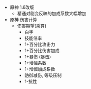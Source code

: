 - 原神 1.6改版
	- 精通对剧变反映的加成系数大幅增加
- 原神 伤害计算
	- 伤害期望(乘算)
		- 白字
		- 技能倍率
		- 1+百分比攻击力
		- 1+百分比伤害加成
		- 1+暴伤 (暴击)
		- 1+增幅系数
		- 1+增幅加成系数
		- 防御减伤, 等级压制
		- 1-抗性